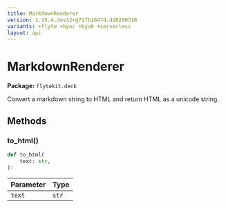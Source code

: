 ```yaml
---
title: MarkdownRenderer
version: 1.15.4.dev12+g71fb1647d.d20250316
variants: +flyte +byoc +byok +serverless
layout: api
---
```


# MarkdownRenderer

**Package:** `flytekit.deck`

Convert a markdown string to HTML and return HTML as a unicode string.


## Methods

### to_html()

```python
def to_html(
    text: str,
):
```
| Parameter | Type |
|-|-|
| `text` | `str` |

